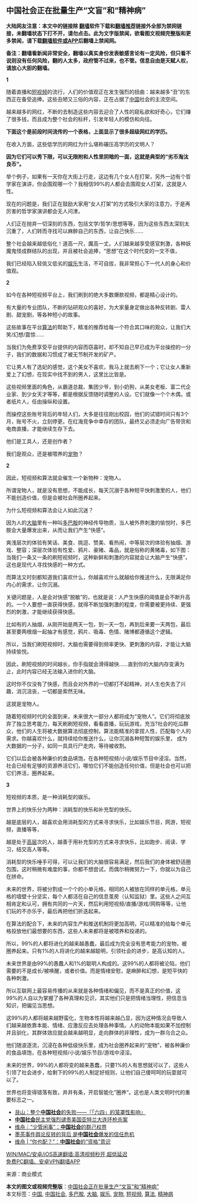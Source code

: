  <h2>中国社会正在批量生产“文盲”和“精神病”</h2> <p class="notice"><b>大陆网友注意：本文中的链接除 <a href="https://github.com/bannedbook/fanqiang" >翻墙</a>软件下载和<a href="https://github.com/killgcd/justmysocks/blob/master/README.md">翻墙推荐</a>链接外全部为禁网链接，未翻墙状态下打不开，请勿点击。此为文字版禁闻，欲看图文视频完整版和更多禁闻，请下载<a href="https://github.com/bannedbook/fanqiang">翻墙软件或APP</a>后翻墙上禁闻网。</p><p>备注：翻墙看新闻非常安全，翻墙以真实身份发表敏感言论有一定风险，但只看不说则没有任何风险，翻的人太多，政府管不过来，也不管。信息自由是天赋人权，请放心大胆的翻墙。</b></p>  <div class="entry"> <p><strong>1</strong></p> <p>随着直播和<a href="https://www.bannedbook.org/bnews/tag/%E7%9F%AD%E8%A7%86%E9%A2%91/" class="st_tag internal_tag" rel="tag" title="标签 短视频 下的日志">短视频</a>的流行，人们的价值观正在发生强烈的扭曲：越来越多“丑”的东西正在备受追捧。这些丑陋又三俗的内容，正在占据了<span class='wp_keywordlink_affiliate'><a href="https://www.bannedbook.org/" title="中国" target="_blank">中国</a></span>社会的主流空间。</p> <p>越来越多的网红，不断的去制造这些内容去迎合了人性的窥私欲和好奇心，它们赚了很多钱，而且成为整个社会的标杆，引发年轻人的模仿和向往。</p> <p><strong>下面这个是前段时间流传的一个表格，上面显示了很多超级网红的学历。</strong></p> <p>在收入方面，这些低学历的网红为什么堪称碾压高学历的文明人？</p> <p><strong>因为它们可以秀下限，可以无限附和人性里阴暗的一面，这就是典型的“劣币淘汰良币”。</strong></p> <p>举个例子，如果有一天你在大街上行走，这边有几个女人在打架，另外一边有个哲学家在演讲，你会围观哪一个？我相信99%的人都会去围观女人打架，这就是人性。</p> <p>现在的问题是，我们正在鼓励大家用“女人打架”的方式吸引大家的注意力，于是再厉害的哲学家演讲都会无人问津。</p> <p>人们正在抛弃一切深刻的东西，包括文学/哲学/思想等等，因为这些东西太深刻太沉重了，人们转而寻找可以麻醉自己的东西，让自己快乐……</p> <p>整个社会越来越低俗化！道高一尺，魔高一丈。人们越来越享受感官刺激，各种妖魔鬼怪成群结队的出现，并且被社会追捧，“思想”在这个时代变的一文不值，</p> <p>我们已经陷入轻佻又低劣的<a href="https://www.bannedbook.org/bnews/tag/%e5%a8%b1%e4%b9%90/" class="st_tag internal_tag" rel="tag" title="标签 娱乐 下的日志">娱乐</a>生活，不可自拔，我非常担心下一代人的身心和价值观。</p> <p><strong>2</strong></p> <p>如今在各种短视频平台上，我们刷到的绝大多数爆款视频，都是精心设计的。</p>  <p>有大量的专业团队，不断的钻研观众的喜好，为大家量身定做出各种反转剧、雷人剧、甜宠剧，等各种短小的故事。</p> <p>这些故事在平台<a href="https://www.bannedbook.org/bnews/tag/%E7%AE%97%E6%B3%95/" class="st_tag internal_tag" rel="tag" title="标签 算法 下的日志">算法</a>的帮助下，精准的推荐给每一个符合其口味的观众，让我们大笑/幻想/震惊……</p> <p>当我们为免费享受平台提供的内容而窃喜时，却不知自己早已成为平台操控的一分子，我们的数据和习惯成了被无节制开发的矿产。</p> <p>它让男人有了选妃的感觉，这个美女不喜欢，我马上就去刷下一个；它让女人重新爱上了幻想，在现实中找不到的男人，这里比比皆是。</p> <p>这些视频里面的角色，从霸道总裁、集团少爷，到小奶狗，从美女老板、富二代企业家、到少女天才等等，都是根据反馈随时调整的人设。它们就像一个个木偶，或者纸片人，任由操纵和设置。</p> <p>而操控这些账号背后的年轻人们，大多是往往刚出校园，他们的试错时间只有3个月，账号不火，立刻停更。在红海竞争中幸存的团队，最终又必须走向广告带货和电商直播，才能继续生存下去。</p> <p>他们是工具人，还是创作者？</p> <p>我们是观众，还是被喂养的<a href="https://www.bannedbook.org/bnews/tag/%e5%ae%a0%e7%89%a9/" class="st_tag internal_tag" rel="tag" title="标签 宠物 下的日志">宠物</a>？</p> <p><strong>2</strong></p> <p>因此，短视频和算法就会催生一个新物种：宠物人。</p> <p>所谓宠物人，就是没有思想，不能成长，每天沉溺于各种短平快刺激里的人，他们不能创造价值，但是会被社会所圈养起来。</p> <p>为什么短视频和算法会让人如此沉迷？</p> <p>因为人的<a href="https://www.bannedbook.org/bnews/tag/%E5%A4%A7%E8%84%91/" class="st_tag internal_tag" rel="tag" title="标签 大脑 下的日志">大脑</a>里有一种叫<a href="https://www.bannedbook.org/bnews/tag/%E5%A4%9A%E5%B7%B4%E8%83%BA/" class="st_tag internal_tag" rel="tag" title="标签 多巴胺 下的日志">多巴胺</a>的神经传导物质，当人被外界刺激的愉悦时，多巴胺会大量爆发出来，从而让我们产生“快感”。</p>  <p>爽浅层次的体验有笑话、美食、挑逗、赞美、看热闹，中等层次的体验有抽烟、游戏、整容；深层次体验有性爱、鸦片、豪赌、毒品，就是俗称的黄赌毒，如下图：当我们一条又一条的刷短视频时，这种新鲜和刺激的内容就会让大脑产生“快感”，这也是现代人寻找快感的一种方式。</p> <p>而算法又时刻都知道我们喜欢什么，你越喜欢什么就越给你推送什么，无限满足你内心的需求，让你沉溺。</p> <p>关键问题是，人是会对快感“脱敏”的，也就是说：人产生快感的阈值是会不断升高的。一个人要想一直获得快感，就得不断加强刺激的程度，你需要被更持续、更强烈的刺激，才能继续获得快感。</p> <p>比如有的人抽烟，从刚开始是两天一包，到一天一包，再到后来要一天两包，最后甚至要两根烟一起抽才有感觉，鸦片、吸毒、色情、赌博都遵循这个逻辑。</p> <p>所以，当我们刷短视频时，大脑也需要得到频率更快、更刺激的内容，才能让大脑持续愉悦。</p> <p>因此，刷短视频的时间越长，你手指就会滑得越快……直到你的大脑内存变满为止，此时内容已经无法输入进你的大脑。</p> <p>这时你不仅没有了快感，而且会对外界的一切都打不起精神，对人生也失去了兴趣，消沉沮丧，一切都是索然无味。</p> <p>这就是宠物人。</p> <p>随着短视频时代的全面到来，未来很大一部分人都将成为“宠物人”。它们将彻底放弃了独立思考能力，每天刷刷短视频，看看直播，玩玩游戏，充当?社会的吃瓜群众，他们的人生将被大数据算法彻底控制，算法能精准的拿捏人性，匹配每个人的需求。你越喜欢什么，就持续给你推送什么，让你沉溺各种短暂的娱乐里， 成为大数据的一分子，如同一具具行尸走肉，等待被收割。</p> <p>它们以后会被各种廉价的食品填饱，在各种短视频/小说/娱乐节目中浸淫。当然，社会已经有足够的资源养活它们，哪怕它们不能创造任何价值，但是社会也可以把它们养活，圈养起来。</p> <p><strong>3</strong></p> <p>短视频的本质，是一种消耗型的娱乐。</p> <p>世界上的快乐分为两种：消耗型的快乐和补充型的快乐。</p>  <p>越是底层的人，越喜欢会用消耗型的方式来寻求快乐，比如娱乐节目，网游，短视频，直播等等，</p> <p>越是处于<span class='wp_keywordlink_affiliate'><a href="https://www.bannedbook.org/bnews/ccpdope/" title="中共高层内幕" target="_blank">高层</a></span>次的人，越善于用补充型的方式来寻求快乐，比如跑步、阅读、学习，结交高人等等。</p> <p>消耗型的快乐唾手可得，可以让我们的大脑很容易满足，然后我们的身体被舒适圈包围，这时稍微有难度的事，你都不想尝试，而偶尔稍微努力一下，你就以为自己在拼命。</p> <p>未来的世界，将被分割成一个个的小单元格，相同的人被放在同样的单元格，单元格的墙壁十分坚实，每个人都活在自己的信息茧房（认知监狱）里。这些人之间互相肯定和认可，拥有共同的一片天，然后利用短视频/直播/游戏/网购等等，让他们玩的不亦乐乎，最后再把他们折迭起来。</p> <p>在算法的配合下，未来的内容生产和推送机制将更加高明，可以精准的给每个单元格投放他们最想要的东西，这些人未来都将是被喂养和投递的。</p> <p>所以，99%的人都将进化的越来越愚蠢，最后成为完全没有思考能力的宠物，被圈养起来。只有1%的人将进化的越来越聪明，引领社会的进步，是高认知的人。</p> <p>未来世界是由99%的愚蠢人和1%的聪明人构成的。这99%的人都将被沦陷，他们需要的不是成长/被唤醒，或者价值。而是情绪安慰，是麻醉和幻想，是短平快的各种刺激。</p> <p>所以互联网上最容易传播的从来就是各种情绪和偏见，而不是真正的价值，这99%的人自以为掌握了各种真理和见识，其实他们只是把情绪当理性，把信息当知识，把偏见当思想。</p> <p>这99%的人都将越来越野蛮化，生物本性将越来越凸显，因为这种情况会导致人们越来越依靠本能、情绪、应激反应去处理各种事情。人的动物本能如果不加控制并且驯化，其群体效应就会越来越明显，走向群体的非理性，成为一群乌合之众。</p> <p>他们随波逐流，沉浸在各种低级快乐里，成为社会圈养起来的“宠物”，被各种廉价的食品填饱，在各种短视频/小说/娱乐节目/游戏中浸淫。</p> <p>未来的世界，99%的人都将变的越来愚蠢，只要1%的人有思想就可以了，这些人引领了社会进步，给剩下的99%的人制定好规则，让他们自己傻呵呵的玩耍就可以了。</p> <p>世界也将变得错落有致，井井有条，开启智能化”圈养“。这也是人类文明时代的重要标志之一。</p> <ul class='op-related-articles' title='相关阅读'> <li><a href='https://www.bannedbook.org/bnews/baitai/20210504/1538958.html' target='_blank'>艮山：整个<b>中国社会</b>的失败——『「六四」的笼罩性影响』</a></li> <li><a href='https://www.bannedbook.org/bnews/renquan/minyun/20210323/1510631.html' target='_blank'><b>中国社会</b>民主党强烈谴责美国亚特兰大连环枪杀案</a></li> <li><a href='https://www.bannedbook.org/bnews/baitai/20210320/1508967.html' target='_blank'>维舟｜“少管闲事”：<b>中国社会</b>的群己权界</a></li> <li><a href='https://www.bannedbook.org/bnews/baitai/20210128/1476551.html' target='_blank'>墨茶事件舆论反转的背后 是<b>中国社会</b>爆发的信任危机</a></li> <li><a href='https://www.bannedbook.org/bnews/baitai/20210120/1471161.html' target='_blank'>维舟 &#124; “你也配？”：<b>中国社会</b>的“资格”意识</a></li> </ul> <p class="texttj"> <a href="https://github.com/bannedbook/fanqiang/wiki/V2ray%E6%9C%BA%E5%9C%BA" target="_blank">WIN/MAC/安卓/iOS高速翻墙:高清视频秒开,超低延迟</a><br/> <a href="https://github.com/bannedbook/fanqiang/wiki/%E7%A6%81%E9%97%BB%E7%BD%91%E5%AE%89%E5%8D%93%E7%BF%BB%E5%A2%99%E6%96%B0%E9%97%BBAPP" target="_blank">免费PC翻墙、安卓VPN翻墙APP</a></p> <p> 来源：商业模式 </p><a name='sharetosocial'></a>       <div><b>本文的图文或视频完整版</b>：<a href='https://www.bannedbook.org/bnews/cbnews/20210522/1551473.html'>中国社会正在批量生产“文盲”和“精神病”</a></div>  </div><!--END ENTRY--> <div class="postfooter"> <div>本文标签：<a href="https://www.bannedbook.org/bnews/tag/%E4%B8%AD%E5%9B%BD/" rel="tag">中国</a>, <a href="https://www.bannedbook.org/bnews/tag/%e4%b8%ad%e5%9b%bd%e7%a4%be%e4%bc%9a/" rel="tag">中国社会</a>, <a href="https://www.bannedbook.org/bnews/tag/%E5%A4%9A%E5%B7%B4%E8%83%BA/" rel="tag">多巴胺</a>, <a href="https://www.bannedbook.org/bnews/tag/%E5%A4%A7%E8%84%91/" rel="tag">大脑</a>, <a href="https://www.bannedbook.org/bnews/tag/%e5%a8%b1%e4%b9%90/" rel="tag">娱乐</a>, <a href="https://www.bannedbook.org/bnews/tag/%e5%ae%a0%e7%89%a9/" rel="tag">宠物</a>, <a href="https://www.bannedbook.org/bnews/tag/%E7%9F%AD%E8%A7%86%E9%A2%91/" rel="tag">短视频</a>, <a href="https://www.bannedbook.org/bnews/tag/%E7%AE%97%E6%B3%95/" rel="tag">算法</a>, <a href="https://www.bannedbook.org/bnews/tag/%e7%b2%be%e7%a5%9e%e7%97%85/" rel="tag">精神病</a></div>  </div><!--END POSTFOOTER--> 